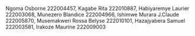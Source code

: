 Ngoma Osborne 222004457,
Kagabe Rita 222010887,
Habiyaremye Laurier 222003068,
Munezero Blandice 222004966,
Ishimwe Murara J.Claude 222005870, 
Musemakweri Rossa Belyse 222010101,
Hazajyabera Samuel 222003581, 
Irakoze Maurine 222009003
